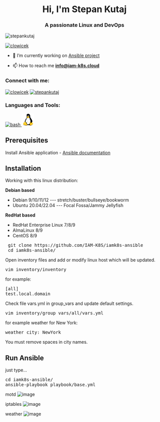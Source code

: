 <h1 align="center">Hi, I'm Stepan Kutaj</h1>
<h3 align="center">A passionate Linux and DevOps</h3>

<p align="left"> <img src="https://komarev.com/ghpvc/?username=stepankutaj&label=Profile%20views&color=0e75b6&style=flat" alt="stepankutaj" /> </p>

<p align="left"> <a href="https://twitter.com/clowicek" target="blank"><img src="https://img.shields.io/twitter/follow/clowicek?logo=twitter&style=for-the-badge" alt="clowicek" /></a> </p>

- 🔭 I’m currently working on [Ansible project](https://github.com/IAM-K8S/iamk8s-ansible)

- 📫 How to reach me **info@iam-k8s.cloud**

<h3 align="left">Connect with me:</h3>
<p align="left">
<a href="https://twitter.com/clowicek" target="blank"><img align="center" src="https://raw.githubusercontent.com/rahuldkjain/github-profile-readme-generator/master/src/images/icons/Social/twitter.svg" alt="clowicek" height="30" width="40" /></a>
<a href="https://linkedin.com/in/stepankutaj" target="blank"><img align="center" src="https://raw.githubusercontent.com/rahuldkjain/github-profile-readme-generator/master/src/images/icons/Social/linked-in-alt.svg" alt="stepankutaj" height="30" width="40" /></a>
</p>

<h3 align="left">Languages and Tools:</h3>
<p align="left"> <a href="https://www.gnu.org/software/bash/" target="_blank" rel="noreferrer"> <img src="https://www.vectorlogo.zone/logos/gnu_bash/gnu_bash-icon.svg" alt="bash" width="40" height="40"/> </a> <a href="https://www.linux.org/" target="_blank" rel="noreferrer"> <img src="https://raw.githubusercontent.com/devicons/devicon/master/icons/linux/linux-original.svg" alt="linux" width="40" height="40"/> </a> </p>

<h2>Prerequisites</h2>
Install Ansible application - <a href="https://docs.ansible.com/ansible/latest/installation_guide/intro_installation.html" target="_blank">Ansible documentation</a>

<h2>Installation</h2>
<p>Working with this linux distribution:</p>
<b>Debian based</b>
<ul>
  <li>Debian 9/10/11/12  --- stretch/buster/bullseye/bookworm  </li>
  <li>Ubuntu 20.04/22.04 --- Focal Fossa/Jammy Jellyfish</li>
</ul>
<b>RedHat based</b>
<ul>
  <li>RedHat Enterprise Linux 7/8/9</li>
  <li>AlmaLinux 8/9</li>
  <li>CentOS 8/9</li>
</ul>
<pre>
 git clone https://github.com/IAM-K8S/iamk8s-ansible
 cd iamk8s-ansible/
</pre>
Open inventory files and add or modify linux host which will be updated.
<pre>vim inventory/inventory</pre>

for example:
<pre>
[all]
test.local.domain 
</pre>

Check file vars.yml in group_vars and update default settings.
<pre>
vim inventory/group_vars/all/vars.yml
</pre>
for example weather for New York:
<pre>
weather_city: NewYork
</pre>
You must remove spaces in city names.

<h2>Run Ansible</h2>
just type...
<pre>
cd iamk8s-ansible/
ansible-playbook playbook/base.yml
</pre>

motd
![image](https://github.com/IAM-K8S/iamk8s-ansible/assets/3997208/34e07856-ab14-4b6c-8cd4-e33236952c51)

iptables
![image](https://github.com/IAM-K8S/iamk8s-ansible/assets/3997208/17e9cbad-91af-4bb6-8d93-86c515e53ec1)

weather
![image](https://github.com/IAM-K8S/iamk8s-ansible/assets/3997208/4332da70-4440-474d-8250-82917fa804be)
